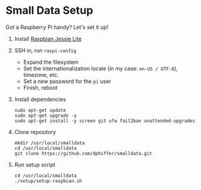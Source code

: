 # Small Data Setup

Got a Raspberry Pi handy? Let's set it up!

1. Install [Raspbian Jessie Lite](https://www.raspberrypi.org/downloads/raspbian/)
2. SSH in, run `raspi-config`  
    * Expand the filesystem
    * Set the internationalization locale (in my case: `en-US / UTF-8`), timezone, etc.
    * Set a new password for the `pi` user
    * Finish, reboot
3. Install dependencies  

    ```
    sudo apt-get update
    sudo apt-get upgrade -y
    sudo apt-get install -y screen git ufw fail2ban unattended-upgrades
    ```

4. Clone repository  
    ```
    mkdir /usr/local/smalldata
    cd /usr/local/smalldata
    git clone https://github.com/dphiffer/smalldata.git
    ```
5. Run setup script  
    ```
    cd /usr/local/smalldata
    ./setup/setup-raspbian.sh
    ```
